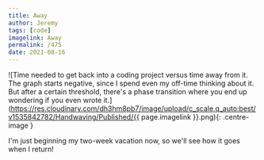 ```yaml
---
title: Away
author: Jeremy
tags: [code]
imagelink: Away
permalink: /475
date: 2021-08-16
---
```


![Time needed to get back into a coding project versus time away from it. The graph starts negative, since I spend even my off-time thinking about it. But after a certain threshold, there's a phase transition where you end up wondering if you even wrote it.](https://res.cloudinary.com/dh3hm8pb7/image/upload/c_scale,q_auto:best/v1535842782/Handwaving/Published/{{ page.imagelink }}.png){: .centre-image }

I'm just beginning my two-week vacation now, so we'll see how it goes when I return!
